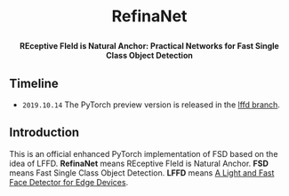 # <p align="center">**RefinaNet**</p>  

#### <p align="center">**REceptive FIeld is Natural Anchor: Practical Networks for Fast Single Class Object Detection**</p>

## Timeline
* `2019.10.14` The PyTorch preview version is released in the [lffd branch](https://github.com/becauseofAI/refinanet/tree/lffd).

## Introduction
This is an official enhanced PyTorch implementation of FSD based on the idea of LFFD. **RefinaNet** means REceptive FIeld is Natural Anchor. **FSD** means Fast Single Class Object Detection. **LFFD** means [A Light and Fast Face Detector for Edge Devices](https://github.com/YonghaoHe/A-Light-and-Fast-Face-Detector-for-Edge-Devices).  
